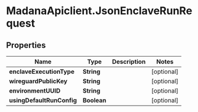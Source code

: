 # MadanaApiclient.JsonEnclaveRunRequest

## Properties

Name | Type | Description | Notes
------------ | ------------- | ------------- | -------------
**enclaveExecutionType** | **String** |  | [optional] 
**wireguardPublicKey** | **String** |  | [optional] 
**environmentUUID** | **String** |  | [optional] 
**usingDefaultRunConfig** | **Boolean** |  | [optional] 


